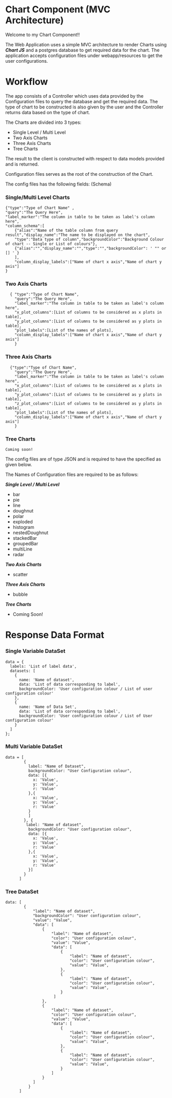 # Chart Component (MVC Architecture)

Welcome to my Chart Component!!

The Web Application uses a simple MVC architecture to render Charts using ***Chart JS*** and a postgres database to get required data for the chart.
The application accepts configuration files under webapp/resources to get the user configurations.

# Workflow

The app consists of a Controller which uses data provided by the Configuration files to query the database and get the required data.
The type of chart to be constructed is also given by the user and the Controller returns data based on the type of chart.
  
The Charts are divided into 3 types:
* Single Level / Multi Level
* Two Axis Charts
* Three Axis Charts
* Tree Charts
  
The result to the client is constructed with respect to data models provided and is returned.

Configuration files serves as the root of the construction of the Chart.
  
    
The config files has the following fields: (Schema)
  
### Single/Multi Level Charts

```
{"type":"Type of Chart Name" ,
"query":"The Query Here",
"label_marker":"The column in table to be taken as label's column here",
"column_schema":[
    {"alias":"Name of the table column from query result","display_name":"The name to be displayed on the chart",
    "type":"Data type of column","backgroundColor":"Background Colour of chart -- Single or List of colours"},
    {"alias":"","display_name":"","type":"","backgroundColor": ' "" or [] ' }
    ],
    "column_display_labels":["Name of chart x axis","Name of chart y axis"]
}
```

### Two Axis Charts

```
  { "type":"Type of Chart Name",
    "query":"The Query Here",
    "label_marker":"The column in table to be taken as label's column here",
    "x_plot_columns":[List of columns to be considered as x plots in table],
    "y_plot_columns":[List of columns to be considered as y plots in table],
    "plot_labels":[List of the names of plots],
    "column_display_labels":["Name of chart x axis","Name of chart y axis"]
    }
```
### Three Axis Charts

```
  {"type":"Type of Chart Name",
    "query":"The Query Here",
    "label_marker":"The column in table to be taken as label's column here",
    "x_plot_columns":[List of columns to be considered as x plots in table],
    "y_plot_columns":[List of columns to be considered as y plots in table],
    "z_plot_columns":[List of columns to be considered as y plots in table],
    "plot_labels":[List of the names of plots],
    "column_display_labels":["Name of chart x axis","Name of chart y axis"]
    }
```

### Tree Charts 

```
Coming soon!
```

The config files are of type JSON and is required to have the specified as given below.
  
The Names of Configuration files are required to be as follows:

***Single Level / Multi Level***
 - bar 
 - pie
 - line
 - doughnut
 - polar
 - exploded
 - histogram
 - nestedDoughnut
 - stackedBar
 - groupedBar
 - multiLine
 - radar 

***Two Axis Charts***
 - scatter

***Three Axis Charts***
 - bubble

***Tree Charts***
 - Coming Soon!

# Response Data Format

### Single Variable DataSet
``` 
data = {
  labels: 'List of label data',
  datasets: [
    {
      name: 'Name of dataset',
      data: 'List of data corresponding to label',
      backgroundColor: 'User configuration colour / List of user configuration colour'
    },
    {
      name: 'Name of Data Set',
      data: 'List of data corresponding to label',
      backgroundColor: 'User configuration colour / List of User configuration colour'
    }
  ]
};
```

### Multi Variable DataSet

```
data = [
        {
          label: "Name of Dataset",
          backgroundColor: "User Configuration colour",
          data: [{
            x: 'Value',
            y: 'Value',
            r: 'Value'
          },{
            x: 'Value',
            y: 'Value',
            r: 'Value'
          }
          ]
        }, {
         label: "Name of dataset",
          backgroundColor: "User configuration colour",
          data: [{
            x: 'Value',
            y: 'Value',
            r: 'Value'
          },{
            x: 'Value',
            y: 'Value',
            r: 'Value'
          }]
        }
      ]
```
### Tree DataSet

```
data: [
        {
            "label": "Name of dataset",
            "backgroundColor": "User configuration colour",
            "value": "Value",
            "data": [
                {
                    "label": "Name of dataset",
                    "color": "User configuration colour",
                    "value": "Value",
                    "data": [
                        {
                            "label": "Name of dataset",
                            "color": "User configuration colour",
                            "value": "Value",
                        },
                        {
                            "label": "Name of dataset",
                            "color": "User configuration colour",
                            "value": "Value",
                        }
                     ]
                },
                {
                    "label": "Name of dataset",
                    "color": "User configuration colour",
                    "value": "Value",
                    "data": [
                        {
                            "label": "Name of dataset",
                            "color": "User configuration colour",
                            "value": "Value",
                        },
                        {
                            "label": "Name of dataset",
                            "color": "User configuration colour",
                            "value": "Value",
                        }
                    ]
                }
            ]
          }
      ]
```
